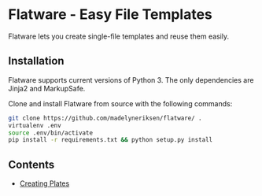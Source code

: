 # Flatware - Easy File Templates

Flatware lets you create single-file templates and reuse them easily.

## Installation

Flatware supports current versions of Python 3. The only dependencies are Jinja2 and MarkupSafe.

Clone and install Flatware from source with the following commands:

```bash
git clone https://github.com/madelyneriksen/flatware/ .
virtualenv .env
source .env/bin/activate
pip install -r requirements.txt && python setup.py install
```

## Contents

- [Creating Plates](/creating-plates)
